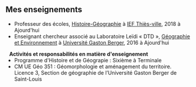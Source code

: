 ## Mes enseignements

- Professeur des écoles, [Histoire-Géographie](https://iathies.com/) à [IEF Thiès-ville](https://iathies.com/), 2018 à Ajourd'hui
- Enseignant chercheur associé au Laboratoire Leïdi « DTD », [Géographie et Environnement](https://www.ugb.sn/lsh/) à [Université Gaston Berger](https://ugb.sn), 2016 à Ajourd'hui
<h4 style="margin:0 10px 0;">Activités et responsabilités en matière d'enseignement
</h4>

<ul style="margin:0 0 5px;">
  <li><autocolor>Programme d'Histoire et de Géograpie : Sixième à Terminale
</autocolor> </li>
  <li><autocolor>CM UE Géo 351 : Géomorphologie et aménagement du territoire. Licence 3, Section de géographie de l’Université Gaston Berger de Saint-Louis </autocolor></li>
</ul>

